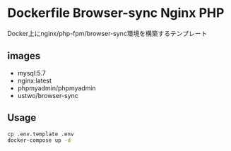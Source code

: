 # Dockerfile Browser-sync Nginx PHP

Docker上にnginx/php-fpm/browser-sync環境を構築するテンプレート

## images

- mysql:5.7
- nginx:latest
- phpmyadmin/phpmyadmin
- ustwo/browser-sync

## Usage

```sh
cp .env.template .env
docker-compose up -d
```
